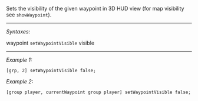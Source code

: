 Sets the visibility of the given waypoint in 3D HUD view (for map visibility see `showWaypoint`).


---
*Syntaxes:*

waypoint `setWaypointVisible` visible

---
*Example 1:*

```sqf
[grp, 2] setWaypointVisible false;
```

*Example 2:*

```sqf
[group player, currentWaypoint group player] setWaypointVisible false;
```